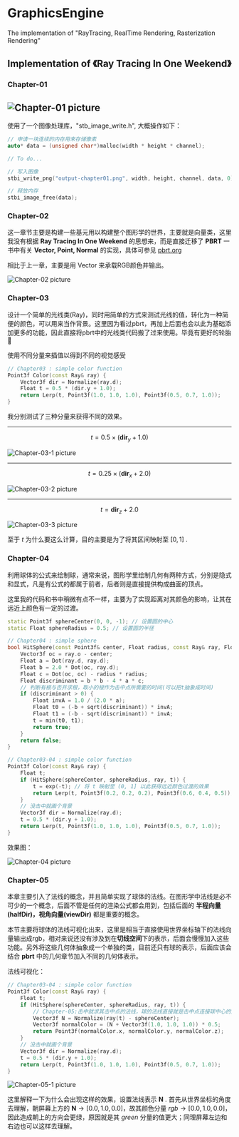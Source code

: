 # GraphicsEngine
The implementation of "RayTracing, RealTime Rendering, Rasterization Rendering" 

## Implementation of 《Ray Tracing In One Weekend》
### Chapter-01
![Chapter-01 picture](./QZRayTracer/output-chapter01.png)
---
使用了一个图像处理库，"stb_image_write.h",
大概操作如下：
```cpp
// 申请一块连续的内存用来存储像素
auto* data = (unsigned char*)malloc(width * height * channel);

// To do...

// 写入图像
stbi_write_png("output-chapter01.png", width, height, channel, data, 0);

// 释放内存
stbi_image_free(data);
```
### Chapter-02
这一章节主要是构建一些基元用以构建整个图形学的世界，主要就是向量类，这里我没有根据 **Ray Tracing In One Weekend** 的思想来，而是直接迁移了 **PBRT** 一书中有关 **Vector, Point, Normal** 的实现，具体可参见 [pbrt.org](https://www.pbrt.org/)

相比于上一章，主要是用 Vector 来承载RGB颜色并输出。

![Chapter-02 picture](./QZRayTracer/output-chapter02.png)
### Chapter-03
设计一个简单的光线类(Ray)，同时用简单的方式来测试光线的值，转化为一种简便的颜色，可以用来当作背景。这里因为看过pbrt，再加上后面也会以此为基础添加更多的功能，因此直接将pbrt中的光线类代码搬了过来使用。毕竟有更好的轮胎🤣

使用不同分量来插值以得到不同的视觉感受
```cpp
// Chapter03 : simple color function
Point3f Color(const Ray& ray) {
	Vector3f dir = Normalize(ray.d);
	Float t = 0.5 * (dir.y + 1.0);
	return Lerp(t, Point3f(1.0, 1.0, 1.0), Point3f(0.5, 0.7, 1.0));
}
```

我分别测试了三种分量来获得不同的效果。

---
$$t=0.5\times(\mathbf{dir}_y + 1.0)$$

 ![Chapter-03-1 picture](./QZRayTracer/output-chapter03-1.png)

---
$$t=0.25\times(\mathbf{dir}_x + 2.0)$$

 ![Chapter-03-2 picture](./QZRayTracer/output-chapter03-2.png)

---
 $$t=\mathbf{dir}_z + 2.0$$

 ![Chapter-03-3 picture](./QZRayTracer/output-chapter03-3.png)

至于 $t$ 为什么要这么计算，目的主要是为了将其区间映射至 $[0,1]$ .

### Chapter-04
利用球体的公式来绘制球，通常来说，图形学里绘制几何有两种方式，分别是隐式和显式，凡是有公式的都属于前者，后者则是直接提供构成曲面的顶点。

这里我的代码和书中稍微有点不一样，主要为了实现距离对其颜色的影响，让其在远近上颜色有一定的过渡。

```cpp
static Point3f sphereCenter(0, 0, -1); // 设置圆的中心
static Float sphereRadius = 0.5; // 设置圆的半径

// Chapter04 : simple sphere
bool HitSphere(const Point3f& center, Float radius, const Ray& ray, Float& t) {
	Vector3f oc = ray.o - center;
	Float a = Dot(ray.d, ray.d);
	Float b = 2.0 * Dot(oc, ray.d);
	Float c = Dot(oc, oc) - radius * radius;
	Float discriminant = b * b - 4 * a * c;
	// 判断有根与否并求根，取小的根作为击中点所需要的时间(可以把t抽象成时间)
	if (discriminant > 0) {
		Float invA = 1.0 / (2.0 * a);
		Float t0 = (-b + sqrt(discriminant)) * invA;
		Float t1 = (-b - sqrt(discriminant)) * invA;
		t = min(t0, t1);
		return true;
	}
	return false;
}

// Chapter03-04 : simple color function
Point3f Color(const Ray& ray) {
	Float t;
	if (HitSphere(sphereCenter, sphereRadius, ray, t)) {
		t = exp(-t); // 将 t 映射至 (0, 1] 以此获得远近颜色过渡的效果
		return Lerp(t, Point3f(0.2, 0.2, 0.2), Point3f(0.6, 0.4, 0.5));
	}
	// 没击中就画个背景
	Vector3f dir = Normalize(ray.d);
	t = 0.5 * (dir.y + 1.0);
	return Lerp(t, Point3f(1.0, 1.0, 1.0), Point3f(0.5, 0.7, 1.0));
}
```

效果图：

![Chapter-04 picture](./QZRayTracer/output-chapter04.png)

### Chapter-05
本章主要引入了法线的概念，并且简单实现了球体的法线。在图形学中法线是必不可少的一个概念，后面不管是任何的渲染公式都会用到，包括后面的 **半程向量(halfDir)，视角向量(viewDir)** 都是重要的概念。

本节主要将球体的法线可视化出来，这里是相当于直接使用世界坐标轴下的法线向量输出成rgb，相对来说还没有涉及到在**切线空间**下的表示，后面会慢慢加入这些功能。另外将这些几何体抽象成一个单独的类，目前还只有球的表示，后面应该会结合 **pbrt** 中的几何章节加入不同的几何体表示。

法线可视化：

```cpp
// Chapter03-04 : simple color function
Point3f Color(const Ray& ray) {
	Float t;
	if (HitSphere(sphereCenter, sphereRadius, ray, t)) {
		// Chapter-05:击中就求其击中点的法线，球的法线直接就是击中点连接球中心的交点
		Vector3f N = Normalize(ray(t) - sphereCenter); 
		Vector3f normalColor = (N + Vector3f(1.0, 1.0, 1.0)) * 0.5;
		return Point3f(normalColor.x, normalColor.y, normalColor.z);
	}
	// 没击中就画个背景
	Vector3f dir = Normalize(ray.d);
	t = 0.5 * (dir.y + 1.0);
	return Lerp(t, Point3f(1.0, 1.0, 1.0), Point3f(0.5, 0.7, 1.0));
}
```
![Chapter-05-1 picture](./QZRayTracer/output-chapter05-1.png)

这里解释一下为什么会出现这样的效果，设置法线表示 $\mathbf{N}$ .
首先从世界坐标的角度去理解，朝屏幕上方的 $\mathbf{N} \to [0.0,1.0,0.0]$，故其颜色分量 $rgb \to [0.0,1.0,0.0]$，因此造成朝上的方向会更绿，原因就是其 $green$ 分量的值更大；同理屏幕左边和右边也可以这样去理解。